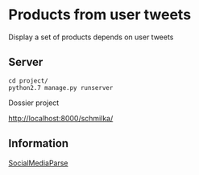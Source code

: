 # Products from user tweets
Display a set of products depends on user tweets

## Server

```shell
cd project/
python2.7 manage.py runserver
```
Dossier project


[http://localhost:8000/schmilka/](http://localhost:8000/schmilka/)

## Information
[SocialMediaParse](https://github.com/seandolinar/socialmediaparse)
